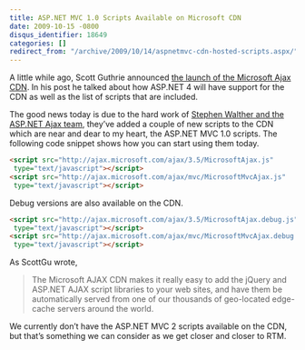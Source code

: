 ```yaml
---
title: ASP.NET MVC 1.0 Scripts Available on Microsoft CDN
date: 2009-10-15 -0800
disqus_identifier: 18649
categories: []
redirect_from: "/archive/2009/10/14/aspnetmvc-cdn-hosted-scripts.aspx/"
---
```


A little while ago, Scott Guthrie announced [the launch of the Microsoft
Ajax
CDN](http://weblogs.asp.net/scottgu/archive/2009/09/15/announcing-the-microsoft-ajax-cdn.aspx "Microsoft Ajax CDN").
In his post he talked about how ASP.NET 4 will have support for the CDN
as well as the list of scripts that are included.

The good news today is due to the hard work of [Stephen Walther and the
ASP.NET Ajax
team](http://stephenwalther.com/blog/archive/2009/09/16/microsoft-ajax-cdn-and-the-jquery-validation-library.aspx "Stephen Walther"),
they’ve added a couple of new scripts to the CDN which are near and dear
to my heart, the ASP.NET MVC 1.0 scripts. The following code snippet
shows how you can start using them today.

```html
<script src="http://ajax.microsoft.com/ajax/3.5/MicrosoftAjax.js"
 type="text/javascript"></script>
<script src="http://ajax.microsoft.com/ajax/mvc/MicrosoftMvcAjax.js"
 type="text/javascript"></script>
```

Debug versions are also available on the CDN.

```html
<script src="http://ajax.microsoft.com/ajax/3.5/MicrosoftAjax.debug.js"
 type="text/javascript"></script>
<script src="http://ajax.microsoft.com/ajax/mvc/MicrosoftMvcAjax.debug.js"
 type="text/javascript"></script>
```

As ScottGu wrote,

> The Microsoft AJAX CDN makes it really easy to add the jQuery and
> ASP.NET AJAX script libraries to your web sites, and have them be
> automatically served from one of our thousands of geo-located
> edge-cache servers around the world.

We currently don’t have the ASP.NET MVC 2 scripts available on the CDN,
but that’s something we can consider as we get closer and closer to RTM.

